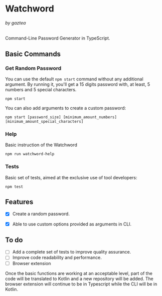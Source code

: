 # Watchword
###### by gaztea

Command-Line Password Generator in TypeScript.

## Basic Commands

### Get Random Password

You can use the default ``npm start`` command without any additional argument. By running it, you'll get a 15 digits password with, at least, 5 numbers and 5 special characters.

    npm start

You can also add arguments to create a custom password:

    npm start [password_size] [minimum_amount_numbers] [minimum_amount_special_characters]


### Help

Basic instruction of the Watchword


    npm run watchword-help


### Tests

Basic set of tests, aimed at the exclusive use of tool developers:

    npm test


## Features
- [x] Create a random password.
- [x] Able to use custom options provided as arguments in CLI.


## To do
- [ ] Add a complete set of tests to improve quality assurance.
- [ ] Improve code readability and performance.
- [ ] Browser extension

Once the basic functions are working at an acceptable level, part of the code will be translated to Kotlin and a new repository will be added. The browser extension will continue to be in Typescript while the CLI will be in Kotlin.

